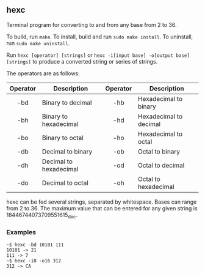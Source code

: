 ## hexc
Terminal program for converting to and from any base from 2 to 36.

To build, run `make`. To install, build and run `sudo make install`.  To
uninstall, run `sudo make uninstall`.

Run `hexc [operator] [strings]` or `hexc -i[input base] -o[output base] [strings]` to produce a converted string or series of strings. 

The operators are as follows:  

| Operator   | Description            | Operator   | Description            |
|:----------:|------------------------|:----------:|------------------------|
| -bd        | Binary to decimal      | -hb        | Hexadecimal to binary  |
| -bh        | Binary to hexadecimal  | -hd        | Hexadecimal to decimal |
| -bo        | Binary to octal        | -ho        | Hexadecimal to octal   |
| -db        | Decimal to binary      | -ob        | Octal to binary        |
| -dh        | Decimal to hexadecimal | -od        | Octal to decimal       |
| -do        | Decimal to octal       | -oh        | Octal to hexadecimal   |  

hexc can be fed several strings, separated by whitespace. Bases can range from 2 to 36. The maximum value that can be entered for any given string is 18446744073709551615<sub>dec</sub>.  

### Examples
```
~$ hexc -bd 10101 111
10101 -> 21
111 -> 7
~$ hexc -i8 -o16 312
312 -> CA
```
